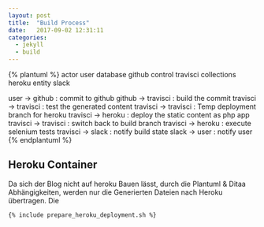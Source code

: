 ```yaml
---
layout: post
title:  "Build Process"
date:   2017-09-02 12:31:11
categories:
  - jekyll
  - build
---
```


{% plantuml %}
actor user
database github
control travisci
collections heroku
entity slack


user -> github : commit to github
github -> travisci : build the commit
travisci -> travisci : test the generated content
travisci -> travisci : Temp deployment branch for heroku
travisci -> heroku : deploy the static content as php app
travisci -> travisci : switch back to build branch
travisci -> heroku : execute selenium tests
travisci -> slack : notify build state
slack -> user :  notify user
{% endplantuml %}


## Heroku Container

Da sich der Blog nicht auf heroku Bauen lässt, durch die Plantuml & Ditaa Abhängigkeiten, werden nur die Generierten Dateien nach Heroku übertragen.
Die

```
{% include prepare_heroku_deployment.sh %}
```

[Heroku-PHP-Support]:https://devcenter.heroku.com/articles/php-support

